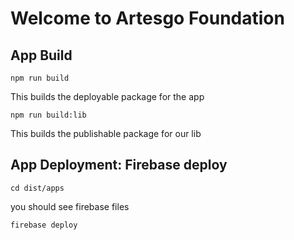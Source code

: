 # Welcome to Artesgo Foundation

## App Build

`npm run build`

This builds the deployable package for the app

`npm run build:lib`

This builds the publishable package for our lib

## App Deployment: Firebase deploy

`cd dist/apps`

you should see firebase files

`firebase deploy`